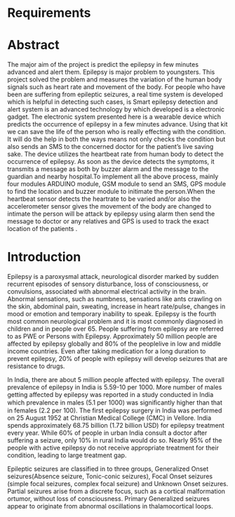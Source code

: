 # Requirements
# Abstract
The major aim of the project is predict the epilepsy in few minutes advanced and alert them. Epilepsy is major problem to youngsters. This project solved the problem and measures the variation of the human body signals such as heart rate and movement of the body. For people who have been are suffering from epileptic seizures, a real time system is developed which is helpful in detecting such cases, is Smart epilepsy detection and alert system is an advanced technology by which developed is a electronic gadget. The electronic system presented here is a wearable device which predicts the occurrence of epilepsy in a few minutes advance. Using that kit we can save the life of the person who is really effecting with the condition. It will do the help in both the ways means not only checks the condition but also sends an SMS to the concerned doctor for the patient’s live saving sake. The device utilizes the heartbeat rate from human body to detect the occurrence of epilepsy. As soon as the device detects the symptoms, it transmits a message as both by buzzer alarm and the message to the guardian and nearby hospital.To implement all the above process, mainly four modules ARDUINO module, GSM module to send an SMS, GPS module to find the location and buzzer module to initimate the person.When the heartbeat sensor detects the heartrate to be varied and/or also the accelerometer sensor gives the movement of the body are changed to intimate the person will be attack by epilepsy using alarm then send the message to doctor or any relatives and GPS is used to track the exact location of the patients . 
# Introduction
Epilepsy is a paroxysmal attack, neurological disorder marked by sudden recurrent episodes of sensory disturbance, loss of consciousness, or convulsions, associated with abnormal electrical activity in the brain. Abnormal sensations, such as numbness, sensations like ants crawling on the skin, abdominal pain, sweating, increase in heart rate/pulse, changes in mood or emotion and  temporary inability to speak. Epilepsy is the fourth most common neurological problem and it is most commonly diagnosed in children and in people over 65. People suffering from epilepsy are referred to as PWE or Persons with Epilepsy.  Approximately 50 million people are affected by epilepsy globally and 80% of the peoplelive in low and middle income countries. Even after taking medication for a long duration to prevent epilepsy, 20% of people with epilepsy will develop seizures that are resistance to drugs.

In India, there are about 5 million people affected with epilepsy. The overall prevalence of epilepsy in India is 5.59-10 per 1000. More number of males getting affected by epilepsy was reported in a study conducted in India which prevalence in males (5.1 per 1000) was signiﬁcantly higher than that in females (2.2 per 100). The first epilepsy surgery in India was performed on 25 August 1952 at Christian Medical College (CMC) in Vellore. India spends approximately 68.75 billion (1.72 billion USD) for epilepsy treatment every year. While 60% of people in urban India consult a doctor after suffering a seizure, only 10% in rural India would do so.  Nearly 95% of the people with active epilepsy do not receive appropriate treatment for their condition, leading to large treatment gap.


Epileptic seizures are classified in to three groups, Generalized Onset seizures(Absence seizure, Tonic-conic seizures), Focal Onset seizures (simple focal seizures, complex focal seizure) and Unknown Onset seizures. Partial seizures arise from a discrete focus, such as a cortical malformation ortumor, without loss of consciousness. Primary Generalized seizures appear to originate from abnormal oscillations in thalamocortical loops.

